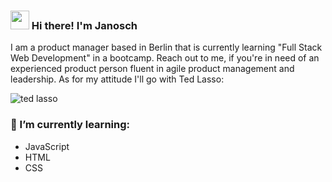 <h3 align="left"><img src = "https://raw.githubusercontent.com/MartinHeinz/MartinHeinz/master/wave.gif" width = 30px> Hi there! I'm Janosch</h3>

I am a product manager based in Berlin that is currently learning "Full Stack Web Development" in a bootcamp. Reach out to me, if you're in need of an experienced product person fluent in agile product management and leadership. As for my attitude I'll go with Ted Lasso:

![ted lasso](https://media.tenor.com/mMcz7muunSkAAAAC/ted-lasso-tedlassogifs.gif)

### 🌱 I’m currently learning:
- JavaScript
- HTML
- CSS

<!--
**j-schilling/j-schilling** is a ✨ _special_ ✨ repository because its `README.md` (this file) appears on your GitHub profile.

Here are some ideas to get you started:

- 🔭 I’m currently working on ...
- 🌱 I’m currently learning ...
- 👯 I’m looking to collaborate on ...
- 🤔 I’m looking for help with ...
- 💬 Ask me about ...
- 📫 How to reach me: ...
- 😄 Pronouns: ...
- ⚡ Fun fact: ...
-->
